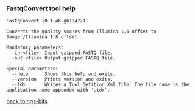 ### FastqConvert tool help
	FastqConvert (0.1-46-gb124721)
	
	Converts the quality scores from Illumina 1.5 offset to Sanger/Illumina 1.8 offset.
	
	Mandatory parameters:
	  -in <file>  Input gzipped FASTQ file.
	  -out <file> Output gzipped FASTQ file.
	
	Special parameters:
	  --help      Shows this help and exits.
	  --version   Prints version and exits.
	  --tdx       Writes a Tool Defition Xml file. The file name is the application name appended with '.tdx'.
	
[back to ngs-bits](https://github.com/marc-sturm/ngs-bits)